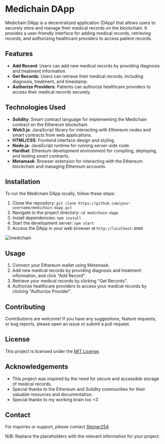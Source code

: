 # Medichain DApp

Medichain DApp is a decentralized application (DApp) that allows users to securely store and manage their medical records on the blockchain. It provides a user-friendly interface for adding medical records, retrieving records, and authorizing healthcare providers to access patient records.

## Features

- **Add Record**: Users can add new medical records by providing diagnosis and treatment information.
- **Get Records**: Users can retrieve their medical records, including diagnosis, treatment, and timestamp.
- **Authorize Providers**: Patients can authorize healthcare providers to access their medical records securely.

## Technologies Used

- **Solidity**: Smart contract language for implementing the Medichain contract on the Ethereum blockchain.
- **Web3.js**: JavaScript library for interacting with Ethereum nodes and smart contracts from web applications.
- **HTML/CSS**: Frontend interface design and styling.
- **Node.js**: JavaScript runtime for running server-side code.
- **Hardhat**: Ethereum development environment for compiling, deploying, and testing smart contracts.
- **Metamask**: Browser extension for interacting with the Ethereum blockchain and managing Ethereum accounts.

## Installation

To run the Medichain DApp locally, follow these steps:

1. Clone the repository: `git clone https://github.com/your-username/medichain-dapp.git`
2. Navigate to the project directory: `cd medichain-dapp`
3. Install dependencies: `npm install`
4. Start the development server: `npm start`
5. Access the DApp in your web browser at `http://localhost:8080`

![medichain](https://github.com/Steiner-254/MediChain/assets/70921705/94251bd7-c21c-4ce5-8e0c-bc5199bb1ef5)


## Usage

1. Connect your Ethereum wallet using Metamask.
2. Add new medical records by providing diagnosis and treatment information, and click "Add Record".
3. Retrieve your medical records by clicking "Get Records".
4. Authorize healthcare providers to access your medical records by clicking "Authorize Provider".

## Contributing

Contributions are welcome! If you have any suggestions, feature requests, or bug reports, please open an issue or submit a pull request.

## License

This project is licensed under the [MIT License](LICENSE).

## Acknowledgements

- This project was inspired by the need for secure and accessible storage of medical records.
- Special thanks to the Ethereum and Solidity communities for their valuable resources and documentation.
- Special thanks to my working brain too <3

## Contact

For inquiries or support, please contact [Steiner254](https://twitter.com/Steiner254).


N/B: Replace the placeholders with the relevant information for your project.

